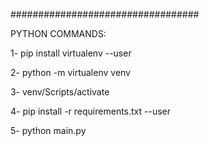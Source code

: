 
##################################

PYTHON COMMANDS:

1- pip install  virtualenv --user

2- python -m  virtualenv venv

3- venv/Scripts/activate

4- pip install -r  requirements.txt --user

5- python main.py
